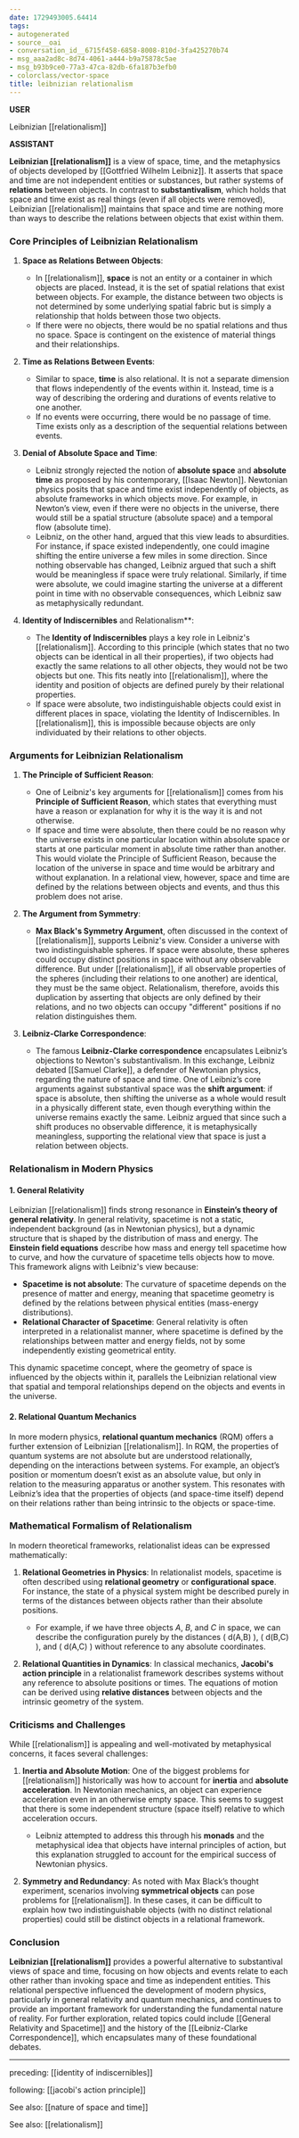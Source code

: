 ```yaml
---
date: 1729493005.64414
tags:
- autogenerated
- source__oai
- conversation_id__6715f458-6858-8008-810d-3fa425270b74
- msg_aaa2ad8c-8d74-4061-a444-b9a75878c5ae
- msg_b93b9ce0-77a3-47ca-82db-6fa187b3efb0
- colorclass/vector-space
title: leibnizian relationalism
---
```


**USER**

Leibnizian [[relationalism]]


**ASSISTANT**

**Leibnizian [[relationalism]]** is a view of space, time, and the metaphysics of objects developed by [[Gottfried Wilhelm Leibniz]]. It asserts that space and time are not independent entities or substances, but rather systems of **relations** between objects. In contrast to **substantivalism**, which holds that space and time exist as real things (even if all objects were removed), Leibnizian [[relationalism]] maintains that space and time are nothing more than ways to describe the relations between objects that exist within them.

### Core Principles of Leibnizian Relationalism

1. **Space as Relations Between Objects**:
   - In [[relationalism]], **space** is not an entity or a container in which objects are placed. Instead, it is the set of spatial relations that exist between objects. For example, the distance between two objects is not determined by some underlying spatial fabric but is simply a relationship that holds between those two objects.
   - If there were no objects, there would be no spatial relations and thus no space. Space is contingent on the existence of material things and their relationships.

2. **Time as Relations Between Events**:
   - Similar to space, **time** is also relational. It is not a separate dimension that flows independently of the events within it. Instead, time is a way of describing the ordering and durations of events relative to one another.
   - If no events were occurring, there would be no passage of time. Time exists only as a description of the sequential relations between events.

3. **Denial of Absolute Space and Time**:
   - Leibniz strongly rejected the notion of **absolute space** and **absolute time** as proposed by his contemporary, [[Isaac Newton]]. Newtonian physics posits that space and time exist independently of objects, as absolute frameworks in which objects move. For example, in Newton’s view, even if there were no objects in the universe, there would still be a spatial structure (absolute space) and a temporal flow (absolute time).
   - Leibniz, on the other hand, argued that this view leads to absurdities. For instance, if space existed independently, one could imagine shifting the entire universe a few miles in some direction. Since nothing observable has changed, Leibniz argued that such a shift would be meaningless if space were truly relational. Similarly, if time were absolute, we could imagine starting the universe at a different point in time with no observable consequences, which Leibniz saw as metaphysically redundant.

4. **Identity of Indiscernibles** and Relationalism**:
   - The **Identity of Indiscernibles** plays a key role in Leibniz's [[relationalism]]. According to this principle (which states that no two objects can be identical in all their properties), if two objects had exactly the same relations to all other objects, they would not be two objects but one. This fits neatly into [[relationalism]], where the identity and position of objects are defined purely by their relational properties.
   - If space were absolute, two indistinguishable objects could exist in different places in space, violating the Identity of Indiscernibles. In [[relationalism]], this is impossible because objects are only individuated by their relations to other objects.

### Arguments for Leibnizian Relationalism

1. **The Principle of Sufficient Reason**:
   - One of Leibniz's key arguments for [[relationalism]] comes from his **Principle of Sufficient Reason**, which states that everything must have a reason or explanation for why it is the way it is and not otherwise. 
   - If space and time were absolute, then there could be no reason why the universe exists in one particular location within absolute space or starts at one particular moment in absolute time rather than another. This would violate the Principle of Sufficient Reason, because the location of the universe in space and time would be arbitrary and without explanation. In a relational view, however, space and time are defined by the relations between objects and events, and thus this problem does not arise.

2. **The Argument from Symmetry**:
   - **Max Black's Symmetry Argument**, often discussed in the context of [[relationalism]], supports Leibniz's view. Consider a universe with two indistinguishable spheres. If space were absolute, these spheres could occupy distinct positions in space without any observable difference. But under [[relationalism]], if all observable properties of the spheres (including their relations to one another) are identical, they must be the same object. Relationalism, therefore, avoids this duplication by asserting that objects are only defined by their relations, and no two objects can occupy "different" positions if no relation distinguishes them.

3. **Leibniz-Clarke Correspondence**:
   - The famous **Leibniz-Clarke correspondence** encapsulates Leibniz’s objections to Newton's substantivalism. In this exchange, Leibniz debated [[Samuel Clarke]], a defender of Newtonian physics, regarding the nature of space and time. One of Leibniz’s core arguments against substantival space was the **shift argument**: if space is absolute, then shifting the universe as a whole would result in a physically different state, even though everything within the universe remains exactly the same. Leibniz argued that since such a shift produces no observable difference, it is metaphysically meaningless, supporting the relational view that space is just a relation between objects.

### Relationalism in Modern Physics

#### 1. **General Relativity**
Leibnizian [[relationalism]] finds strong resonance in **Einstein’s theory of general relativity**. In general relativity, spacetime is not a static, independent background (as in Newtonian physics), but a dynamic structure that is shaped by the distribution of mass and energy. The **Einstein field equations** describe how mass and energy tell spacetime how to curve, and how the curvature of spacetime tells objects how to move. This framework aligns with Leibniz's view because:

- **Spacetime is not absolute**: The curvature of spacetime depends on the presence of matter and energy, meaning that spacetime geometry is defined by the relations between physical entities (mass-energy distributions).
- **Relational Character of Spacetime**: General relativity is often interpreted in a relationalist manner, where spacetime is defined by the relationships between matter and energy fields, not by some independently existing geometrical entity. 

This dynamic spacetime concept, where the geometry of space is influenced by the objects within it, parallels the Leibnizian relational view that spatial and temporal relationships depend on the objects and events in the universe.

#### 2. **Relational Quantum Mechanics**
In more modern physics, **relational quantum mechanics** (RQM) offers a further extension of Leibnizian [[relationalism]]. In RQM, the properties of quantum systems are not absolute but are understood relationally, depending on the interactions between systems. For example, an object’s position or momentum doesn’t exist as an absolute value, but only in relation to the measuring apparatus or another system. This resonates with Leibniz’s idea that the properties of objects (and space-time itself) depend on their relations rather than being intrinsic to the objects or space-time.

### Mathematical Formalism of Relationalism

In modern theoretical frameworks, relationalist ideas can be expressed mathematically:

1. **Relational Geometries in Physics**: In relationalist models, spacetime is often described using **relational geometry** or **configurational space**. For instance, the state of a physical system might be described purely in terms of the distances between objects rather than their absolute positions. 
   - For example, if we have three objects $A$, $B$, and $C$ in space, we can describe the configuration purely by the distances \( d(A,B) \), \( d(B,C) \), and \( d(A,C) \) without reference to any absolute coordinates.

2. **Relational Quantities in Dynamics**: In classical mechanics, **Jacobi's action principle** in a relationalist framework describes systems without any reference to absolute positions or times. The equations of motion can be derived using **relative distances** between objects and the intrinsic geometry of the system.

### Criticisms and Challenges

While [[relationalism]] is appealing and well-motivated by metaphysical concerns, it faces several challenges:

1. **Inertia and Absolute Motion**: One of the biggest problems for [[relationalism]] historically was how to account for **inertia** and **absolute acceleration**. In Newtonian mechanics, an object can experience acceleration even in an otherwise empty space. This seems to suggest that there is some independent structure (space itself) relative to which acceleration occurs.
   - Leibniz attempted to address this through his **monads** and the metaphysical idea that objects have internal principles of action, but this explanation struggled to account for the empirical success of Newtonian physics.

2. **Symmetry and Redundancy**: As noted with Max Black’s thought experiment, scenarios involving **symmetrical objects** can pose problems for [[relationalism]]. In these cases, it can be difficult to explain how two indistinguishable objects (with no distinct relational properties) could still be distinct objects in a relational framework.

### Conclusion

**Leibnizian [[relationalism]]** provides a powerful alternative to substantival views of space and time, focusing on how objects and events relate to each other rather than invoking space and time as independent entities. This relational perspective influenced the development of modern physics, particularly in general relativity and quantum mechanics, and continues to provide an important framework for understanding the fundamental nature of reality. For further exploration, related topics could include [[General Relativity and Spacetime]] and the history of the [[Leibniz-Clarke Correspondence]], which encapsulates many of these foundational debates.


---

preceding: [[identity of indiscernibles]]  


following: [[jacobi's action principle]]

See also: [[nature of space and time]]


See also: [[relationalism]]